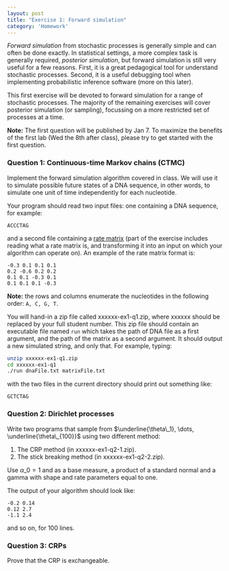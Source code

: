 ```yaml
---
layout: post
title: "Exercise 1: Forward simulation"
category: 'Homework'
---
```



*Forward simulation* from stochastic processes is generally simple and can often be done exactly. In statistical settings, a more complex task is generally required, *posterior simulation*, but forward simulation is still very useful for a few reasons. First, it is a great pedagogical tool for understand stochastic processes. Second, it is a useful debugging tool when implementing probabilistic inference software (more on this later).

This first exercise will be devoted to forward simulation for a range of stochastic processes. The majority of the remaining exercises will cover posterior simulation (or sampling), focussing on a more restricted set of processes at a time. 

**Note:** The first question will be published by Jan 7. To maximize the benefits of the first lab (Wed the 8th after class), please try to get started with the first question.

### Question 1: Continuous-time Markov chains (CTMC)

Implement the forward simulation algorithm covered in class. We will use it to simulate possible future states of a DNA sequence, in other words, to simulate one unit of time independently for each nucleotide. 

Your program should read two input files: one containing a DNA sequence, for example:

```text
ACCCTAG
```

and a second file containing a [rate matrix](http://en.wikipedia.org/wiki/Continuous_time_Markov_chain) (part of the exercise includes reading what a rate matrix is, and transforming it into an input on which your algorithm can operate on). An example of the rate matrix format is:

```text
-0.3 0.1 0.1 0.1
0.2 -0.6 0.2 0.2
0.1 0.1 -0.3 0.1
0.1 0.1 0.1 -0.3
```

**Note:** the rows and columns enumerate the nucleotides in the following order: ``A, C, G, T``.

You will hand-in a zip file called xxxxxx-ex1-q1.zip, where xxxxxx should be replaced by your full student number. This zip file should contain an executable file named ``run`` which takes the path of DNA file as a first argument, and the path of the matrix as a second argument. It should output a new simulated string, and only that. For example, typing:

```bash
unzip xxxxxx-ex1-q1.zip
cd xxxxxx-ex1-q1
./run dnaFile.txt matrixFile.txt
```
with the two files in the current directory should print out something like:

```text
GCTCTAG
```

### Question 2: Dirichlet processes

Write two programs that sample from $\underline{\theta\_1}, \dots, \underline{\theta\_{100}}$ using two different method:

1. The CRP method (in xxxxxx-ex1-q2-1.zip).
2. The stick breaking method (in xxxxxx-ex1-q2-2.zip).

Use $\alpha\_0 = 1$ and as a base measure, a product of a standard normal and a gamma with shape and rate parameters equal to one.

The output of your algorithm should look like:

```text
-0.2 0.14
0.12 2.7
-1.1 2.4
```
and so on, for 100 lines.

### Question 3: CRPs

Prove that the CRP is exchangeable.

<!-- 

ask for exchangeability

moments?


Question 1: Random partitions
-----------------------------

TODO

Candidates for others

- brownian motion
- GP
- CTMC
- PP
- PY
- IBP
- Kingman's coalescent
- something from a combinatorial space?
- diffusion?


Later assignments

- Some basic DP sampling?
- Yee Whye's CTMC algorithm?
 -->

